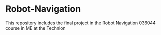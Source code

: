 # Robot-Navigation
This repository includes the final project in the Robot Navigation 036044 course in ME at the Technion

